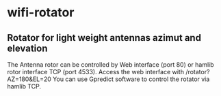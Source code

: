 # wifi-rotator

## Rotator for light weight antennas azimut and elevation

The Antenna rotor can be controlled by Web interface (port 80) or hamlib rotor interface TCP (port 4533).
Access the web interface with /rotator?AZ=180&EL=20
You can use Gpredict software to control the rotator via hamlib TCP.
